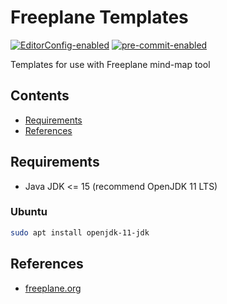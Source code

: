 # Freeplane Templates

[![EditorConfig-enabled](https://img.shields.io/badge/EditorConfig-enabled-brightgreen?logo=EditorConfig&logoColor=white)](https://editorconfig.org/)
[![pre-commit-enabled](https://img.shields.io/badge/pre--commit-enabled-brightgreen?logo=pre-commit&logoColor=white)](https://github.com/pre-commit/pre-commit)


Templates for use with Freeplane mind-map tool


[begintoc]: #

## Contents

- [Requirements](#requirements)
- [References](#references)

[endtoc]: # (Generated by markdown-toc pre-commit hook)


## Requirements

- Java JDK <= 15 (recommend OpenJDK 11 LTS)


### Ubuntu

```bash
sudo apt install openjdk-11-jdk
```


## References

- [freeplane.org][]


 [freeplane.org]: https://www.freeplane.org/wiki/index.php/Home
